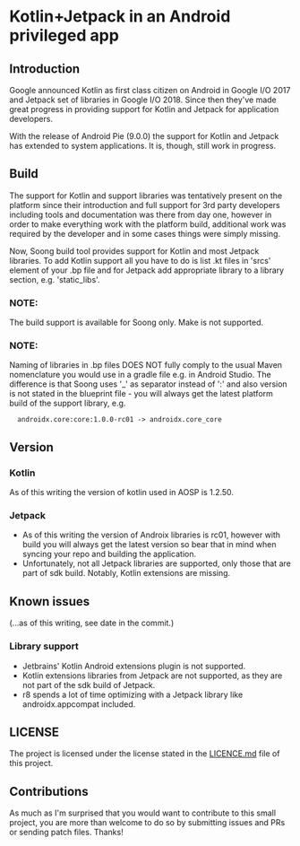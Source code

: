 # Kotlin+Jetpack in an Android privileged app

## Introduction
Google announced Kotlin as first class citizen on Android in Google I/O 2017 and Jetpack
set of libraries in Google I/O 2018. Since then they've made great progress in providing
support for Kotlin and Jetpack for application developers.

With the release of Android Pie (9.0.0) the support for Kotlin and Jetpack has extended
to system applications. It is, though, still work in progress.

## Build
The support for Kotlin and support libraries was tentatively present on the platform since
their introduction and full support for 3rd party developers including tools and
documentation was there from day one, however in order to make everything work with the
platform build, additional work was required by the developer and in some cases things were
simply missing.

Now, Soong build tool provides support for Kotlin and most Jetpack libraries. To add Kotlin
support all you have to do is list .kt files in 'srcs' element of your .bp file and for
Jetpack add appropriate library to a library section, e.g. 'static_libs'.

### NOTE:
The build support is available for Soong only. Make is not supported.

### NOTE:
Naming of libraries in .bp files DOES NOT fully comply to the usual Maven nomenclature you
would use in a gradle file e.g. in Android Studio. The difference is that Soong uses '_' as
separator instead of ':' and also version is not stated in the blueprint file - you will
always get the latest platform build of the support library, e.g.

```
  androidx.core:core:1.0.0-rc01 -> androidx.core_core
```

## Version

### Kotlin
As of this writing the version of kotlin used in AOSP is 1.2.50.

### Jetpack
* As of this writing the version of Androix libraries is rc01, however with build you will
always get the latest version so bear that in mind when syncing your repo and building the
application.
* Unfortunately, not all Jetpack libraries are supported, only those that are part of sdk
build. Notably, Kotlin extensions are missing.

## Known issues
(...as of this writing, see date in the commit.)
### Library support
* Jetbrains' Kotlin Android extensions plugin is not supported.
* Kotlin extensions libraries from Jetpack are not supported, as they are not part of the
sdk build of Jetpack.
* r8 spends a lot of time optimizing with a Jetpack library like androidx.appcompat included.

## LICENSE
The project is licensed under the license stated in the [LICENCE.md](LICENSE.md) file of
this project.

## Contributions
As much as I'm surprised that you would want to contribute to this small project, you are
more than welcome to do so by submitting issues and PRs or sending patch files. Thanks!


